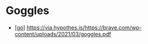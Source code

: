 # Goggles

- [[go]] https://via.hypothes.is/https://brave.com/wp-content/uploads/2021/03/goggles.pdf


[//begin]: # "Autogenerated link references for markdown compatibility"
[go]: go "Go"
[//end]: # "Autogenerated link references"